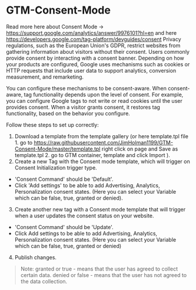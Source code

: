 # GTM-Consent-Mode
Read more here about Consent Mode -> https://support.google.com/analytics/answer/9976101?hl=en and here https://developers.google.com/tag-platform/devguides/consent
Privacy regulations, such as the European Union's GDPR, restrict websites from gathering information about visitors without their consent. Users commonly provide consent by interacting with a consent banner. Depending on how your products are configured, Google uses mechanisms such as cookies or HTTP requests that include user data to support analytics, conversion measurement, and remarketing.

You can configure these mechanisms to be consent-aware. When consent-aware, tag functionality depends upon the level of consent. For example, you can configure Google tags to not write or read cookies until the user provides consent. When a visitor grants consent, it restores tag functionality, based on the behavior you configure.

Follow these steps to set up correctly:
1. Download a template from the template gallery (or here template.tpl file 1. go to https://raw.githubusercontent.com/JimHolman1199/GTM-Consent-Mode/master/template.tpl right click on page and Save as template.tpl 2. go to GTM container, template and click Import ).
2. Create a new Tag with the Consent mode template, which will trigger on Consent Initialization trigger type.
 - 'Consent Command' should be 'Default'.
 - Click 'Add settings' to be able to add Advertising, Analytics, Personalization consent states. (Here you can select your Variable which can be false, true, granted or denied).
3. Create another new tag with a Consent mode template that will trigger when a user updates the consent status on your website.
 - 'Consent Command' should be 'Update'.
 - Click Add settings to be able to add Advertising, Analytics, Personalization consent states. (Here you can select your Variable which can be false, true, granted or denied)
4. Publish changes.

> Note:
> granted or true - means that the user has agreed to collect certain data.
> denied or false - means that the user has not agreed to the data collection.
